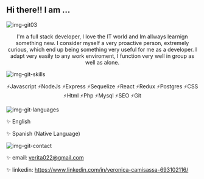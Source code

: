 ## Hi there!! I am ... 



![img-git03](https://user-images.githubusercontent.com/4484038/138340157-aba68c39-dcd5-4bb9-bd7d-746efdc9fd95.png)


<p align='center'>I'm a full stack developer, I love the IT world and Im allways learnign something new.
I consider myself a very proactive person, extremely curious, which end up being something very useful for me as a developer. I adapt very easily to any work enviroment, I function very well in group as well as alone.  </p>


![img-git-skills](https://user-images.githubusercontent.com/4484038/138339726-13709d1b-63f4-4431-9080-0286f5ef5c2d.png)


<p align='center'>⚡Javascript ⚡NodeJs  ⚡Express  ⚡Sequelize ⚡React ⚡Redux  ⚡Postgres ⚡CSS  ⚡Html ⚡Php  ⚡Mysql  ⚡SEO  ⚡Git</p>


![img-git-languages](https://user-images.githubusercontent.com/4484038/138339517-30bc681f-9ef7-4419-80c6-442a60cf9e7d.png)


✨ English

✨ Spanish (Native Language)


![img-git-contact](https://user-images.githubusercontent.com/4484038/138339549-c51d7a87-1328-4618-bb56-31c9caf3bfb7.png)


✨ email: verita022@gmail.com

✨ linkedin: https://www.linkedin.com/in/veronica-camisassa-693102116/



<!--
**verita022/verita022** is a ✨ _special_ ✨ repository because its `README.md` (this file) appears on your GitHub profile.

Here are some ideas to get you started:
👋
- 🔭 I’m currently working on ...
- 🌱 I’m currently learning ...
- 👯 I’m looking to collaborate on ...
- 🤔 I’m looking for help with ...
- 💬 Ask me about ...
- 📫 How to reach me: ...
- 😄 Pronouns: ...
- ⚡ Fun fact: ...
-->
